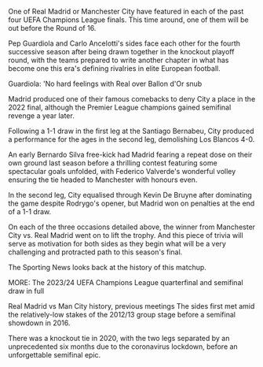 One of Real Madrid or Manchester City have featured in each of the past four UEFA Champions League finals. This time around, one of them will be out before the Round of 16.

Pep Guardiola and Carlo Ancelotti's sides face each other for the fourth successive season after being drawn together in the knockout playoff round, with the teams prepared to write another chapter in what has become one this era's defining rivalries in elite European football.

Guardiola: 'No hard feelings with Real over Ballon d'Or snub

Madrid produced one of their famous comebacks to deny City a place in the 2022 final, although the Premier League champions gained semifinal revenge a year later.

Following a 1-1 draw in the first leg at the Santiago Bernabeu, City produced a performance for the ages in the second leg, demolishing Los Blancos 4-0.

An early Bernardo Silva free-kick had Madrid fearing a repeat dose on their own ground last season before a thrilling contest featuring some spectacular goals unfolded, with Federico Valverde's wonderful volley ensuring the tie headed to Manchester with honours even.

In the second leg, City equalised through Kevin De Bruyne after dominating the game despite Rodrygo's opener, but Madrid won on penalties at the end of a 1-1 draw.

On each of the three occasions detailed above, the winner from Manchester City vs. Real Madrid went on to lift the trophy. And this piece of trivia will serve as motivation for both sides as they begin what will be a very challenging and protracted path to this season's final.


The Sporting News looks back at the history of this matchup.

MORE: The 2023/24 UEFA Champions League quarterfinal and semifinal draw in full

Real Madrid vs Man City history, previous meetings
The sides first met amid the relatively-low stakes of the 2012/13 group stage before a semifinal showdown in 2016.

There was a knockout tie in 2020, with the two legs separated by an unprecedented six months due to the coronavirus lockdown, before an unforgettable semifinal epic.
